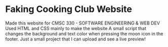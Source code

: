 # Faking Cooking Club Website

Made this website for CMSC 330 - SOFTWARE ENGINEERING & WEB DEV
Used HTML and CSS mainly to make the website
A small script that changes the background and text color when pressing the moon icon in the footer.
Just a small project that I can upload and see a live preview!
